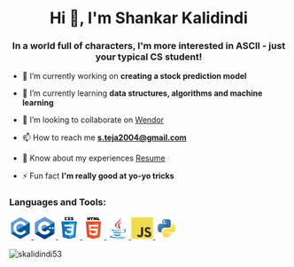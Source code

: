 <h1 align="center">Hi 👋, I'm Shankar Kalidindi</h1>
<h3 align="center">In a world full of characters, I'm more interested in ASCII - just your typical CS student!</h3>

- 🔭 I’m currently working on **creating a stock prediction model**

- 🌱 I’m currently learning **data structures, algorithms and machine learning**

- 👯 I’m looking to collaborate on [Wendor](https://github.com/skalidindi53/Wendor-SparksHackathon)

- 📫 How to reach me **s.teja2004@gmail.com**

- 📄 Know about my experiences [Resume](https://drive.google.com/file/d/1OfxSG76-7bL3uOWEa66fCaHuZHWFxtZG/view?usp=sharing)

- ⚡ Fun fact **I'm really good at yo-yo tricks**


<h3 align="left">Languages and Tools:</h3>
<p align="left"> <a href="https://www.cprogramming.com/" target="_blank" rel="noreferrer"> <img src="https://raw.githubusercontent.com/devicons/devicon/master/icons/c/c-original.svg" alt="c" width="40" height="40"/> </a> <a href="https://www.w3schools.com/cpp/" target="_blank" rel="noreferrer"> <img src="https://raw.githubusercontent.com/devicons/devicon/master/icons/cplusplus/cplusplus-original.svg" alt="cplusplus" width="40" height="40"/> </a> <a href="https://www.w3schools.com/css/" target="_blank" rel="noreferrer"> <img src="https://raw.githubusercontent.com/devicons/devicon/master/icons/css3/css3-original-wordmark.svg" alt="css3" width="40" height="40"/> </a> <a href="https://www.w3.org/html/" target="_blank" rel="noreferrer"> <img src="https://raw.githubusercontent.com/devicons/devicon/master/icons/html5/html5-original-wordmark.svg" alt="html5" width="40" height="40"/> </a> <a href="https://www.java.com" target="_blank" rel="noreferrer"> <img src="https://raw.githubusercontent.com/devicons/devicon/master/icons/java/java-original.svg" alt="java" width="40" height="40"/> </a> <a href="https://developer.mozilla.org/en-US/docs/Web/JavaScript" target="_blank" rel="noreferrer"> <img src="https://raw.githubusercontent.com/devicons/devicon/master/icons/javascript/javascript-original.svg" alt="javascript" width="40" height="40"/> </a> <a href="https://www.python.org" target="_blank" rel="noreferrer"> <img src="https://raw.githubusercontent.com/devicons/devicon/master/icons/python/python-original.svg" alt="python" width="40" height="40"/> </a> </p>

<p><img align="center" src="https://github-readme-stats.vercel.app/api/top-langs?username=skalidindi53&show_icons=true&locale=en&layout=compact" alt="skalidindi53" /></p>
